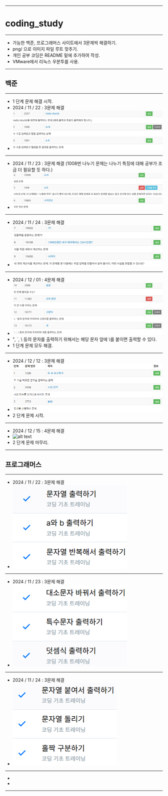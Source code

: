 ----------
# coding_study
----------

* 가능한 백준, 프로그래머스 사이트에서 3문제씩 해결하기.
* png/ 으로 이미지 파일 루트 맞추기.
* 개인 공부 코딩은 README 밑에 추가하여 작성.
* VMware에서 리눅스 우분투를 사용.

----------

## 백준

----------

- 1 단계 문제 해결 시작.
- 2024 / 11 / 22 : 3문제 해결
- ![alt text](png/image.png)

----------

- 2024 / 11 / 23 : 3문제 해결 (1008번 나누기 문제는 나누기 특징에 대해 공부가 조금 더 필요할 듯 하다.)
- ![alt text](png/image-2.png)

----------

- 2024 / 11 / 24 : 3문제 해결
- ![alt text](png/image-4.png)

----------

- 2024 / 12 / 01 : 4문제 해결
- ![alt text](png/image-6.png)
- ", `, \ 등의 문자를 출력하기 위해서는 해당 문자 앞에 \를 붙이면 출력할 수 있다.
- 1 단계 문제 모두 해결.

----------

- 2024 / 12 / 12 : 3문제 해결
- ![alt text](png/image-7.png)
- 2 단계 문제 시작.

----------

- 2024 / 12 / 15 : 4문제 해결
- ![alt text](png/image.png-8)
- 2 단계 문제 마무리.

----------

## 프로그래머스

----------
- 2024 / 11 / 22 : 3문제 해결
- ![alt text](png/image-1.png)

----------

- 2024 / 11 / 23 : 3문제 해결
- ![alt text](png/image-3.png)

----------

- 2024 / 11 / 24 : 3문제 해결
- ![alt text](png/image-5.png)
----------

- 
- 
----------